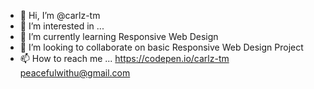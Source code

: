 - 👋 Hi, I’m @carlz-tm
- 👀 I’m interested in ...
- 🌱 I’m currently learning Responsive Web Design
- 💞️ I’m looking to collaborate on basic Responsive Web Design Project
- 📫 How to reach me ... https://codepen.io/carlz-tm </br> peacefulwithu@gmail.com

<!---
carlz-tm/carlz-tm is a ✨ special ✨ repository because its `README.md` (this file) appears on your GitHub profile.
You can click the Preview link to take a look at your changes.
--->
